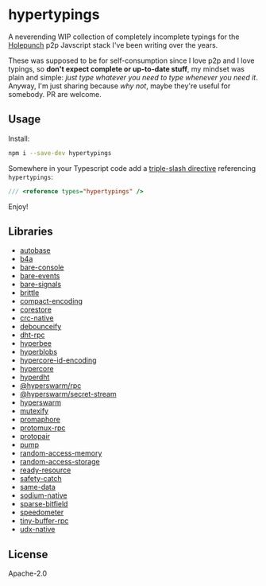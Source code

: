 # hypertypings

A neverending WIP collection of completely incomplete typings for the [Holepunch](https://github.com/holepunchto) p2p Javscript stack I've been writing over the years.

These was supposed to be for self-consumption since I love p2p and I love typings, so **don't expect complete or up-to-date stuff**, my mindset was plain and simple: _just type whatever you need to type whenever you need it_. Anyway, I'm just sharing because _why not_, maybe they're useful for somebody. PR are welcome.

## Usage

Install:

```sh
npm i --save-dev hypertypings
```

Somewhere in your Typescript code add a [triple-slash directive](https://www.typescriptlang.org/docs/handbook/triple-slash-directives.html) referencing `hypertypings`:

```ts
/// <reference types="hypertypings" />
```

Enjoy!

## Libraries

- [autobase](https://github.com/holepunchto/autobase)
- [b4a](https://github.com/holepunchto/b4a)
- [bare-console](https://github.com/holepunchto/bare-console)
- [bare-events](https://github.com/holepunchto/bare-events)
- [bare-signals](https://github.com/holepunchto/bare-signals)
- [brittle](https://github.com/holepunchto/brittle)
- [compact-encoding](https://github.com/holepunchto/compact-encoding)
- [corestore](https://github.com/holepunchto/corestore)
- [crc-native](https://github.com/holepunchto/crc-native)
- [debounceify](https://github.com/mafintosh/debounceify)
- [dht-rpc](https://github.com/holepunchto/dht-rpc)
- [hyperbee](https://github.com/holepunchto/hyperbee)
- [hyperblobs](https://github.com/holepunchto/hyperblobs)
- [hypercore-id-encoding](https://github.com/holepunchto/hypercore-id-encoding)
- [hypercore](https://github.com/holepunchto/hypercore)
- [hyperdht](https://github.com/holepunchto/hyperdht)
- [@hyperswarm/rpc](https://github.com/holepunchto/rpc)
- [@hyperswarm/secret-stream](https://github.com/holepunchto/hyperswarm-secret-stream)
- [hyperswarm](https://github.com/holepunchto/hyperswarm)
- [mutexify](https://github.com/mafintosh/mutexify)
- [promaphore](https://github.com/mafintosh/promaphore)
- [protomux-rpc](https://github.com/holepunchto/protomux-rpc)
- [protopair](https://github.com/holepunchto/protopair)
- [pump](https://github.com/mafintosh/pump)
- [random-access-memory](https://github.com/random-access-storage/random-access-memory)
- [random-access-storage](https://github.com/random-access-storage/random-access-storage)
- [ready-resource](https://github.com/holepunchto/ready-resource)
- [safety-catch](https://github.com/mafintosh/safety-catch)
- [same-data](https://github.com/mafintosh/same-data)
- [sodium-native](https://github.com/holepunchto/sodium-native)
- [sparse-bitfield](https://github.com/mafintosh/sparse-bitfield)
- [speedometer](https://github.com/mafintosh/speedometer)
- [tiny-buffer-rpc](https://github.com/holepunchto/tiny-buffer-rpc)
- [udx-native](https://github.com/holepunchto/udx-native)

## License

Apache-2.0
